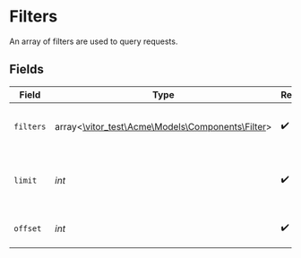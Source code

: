 # Filters

An array of filters are used to query requests.


## Fields

| Field                                                                                 | Type                                                                                  | Required                                                                              | Description                                                                           |
| ------------------------------------------------------------------------------------- | ------------------------------------------------------------------------------------- | ------------------------------------------------------------------------------------- | ------------------------------------------------------------------------------------- |
| `filters`                                                                             | array<[\vitor_test\Acme\Models\Components\Filter](../../Models/Components/Filter.md)> | :heavy_check_mark:                                                                    | A list of filters to apply to the query.                                              |
| `limit`                                                                               | *int*                                                                                 | :heavy_check_mark:                                                                    | The maximum number of results to return.                                              |
| `offset`                                                                              | *int*                                                                                 | :heavy_check_mark:                                                                    | The offset to start the query from.                                                   |